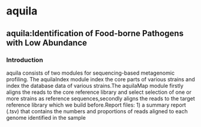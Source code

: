 # aquila
## aquila:Identification of Food-borne Pathogens with Low Abundance
### Introduction
aquila consists of two modules for sequencing-based metagenomic profiling. The aquilaIndex module index the core parts of various strains and index the database data of various strains.The aquilaMap module firstly aligns the reads to the core reference library and select selection of one or more strains as reference sequences,secondly aligns the reads to the target reference library which we build before.Report files: 1) a summary report (.tsv) that contains the numbers and proportions of reads aligned to each genome identified in the sample
